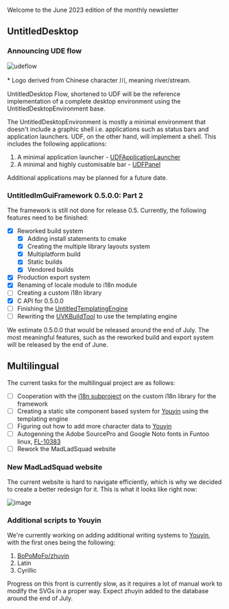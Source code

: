 Welcome to the June 2023 edition of the monthly newsletter

## UntitledDesktop
### Announcing UDE flow
![udeflow](https://github.com/MadLadSquad/MadLadSquadSite/assets/40400590/2ac900cd-e261-46cc-a426-692d38c87a6f)

\* Logo derived from Chinese character 川, meaning river/stream.

UntitledDesktop Flow, shortened to UDF will be the reference implementation of a complete desktop environment using the
UntitledDesktopEnvironment base.

The UntitledDesktopEnvironment is mostly a minimal environment that doesn't include a graphic shell i.e. applications such
as status bars and application launchers. UDF, on the other hand, will implement a shell.
This includes the following applications:

1. A minimal application launcher - [UDFApplicationLauncher](https://github.com/MadLadSquad/UDFApplicationLauncher)
2. A minimal and highly customisable bar - [UDFPanel](https://github.com/MadLadSquad/UDFPanel)

Additional applications may be planned for a future date.

### UntitledImGuiFramework 0.5.0.0: Part 2
The framework is still not done for release 0.5. Currently, the following features need to be finished:

- [x] Reworked build system
    - [x] Adding install statements to cmake
    - [x] Creating the multiple library layouts system
    - [x] Multiplatform build
    - [x] Static builds
    - [x] Vendored builds
- [x] Production export system
- [x] Renaming of locale module to i18n module
- [ ] Creating a custom i18n library
- [X] C API for 0.5.0.0
- [ ] Finishing the [UntitledTemplatingEngine](https://github.com/MadLadSquad/UntitledTemplatingEngine)
- [ ] Rewriting the [UVKBuildTool](https://github.com/MadLadSquad/UVKBuildTool) to use the templating engine

We estimate 0.5.0.0 that would be released around the end of July. The most meaningful features, such as the reworked build
and export system will be released by the end of June.

## Multilingual
The current tasks for the multilingual project are as follows:

- [ ] Cooperation with the [i18n subproject](https://madladsquad.com/untitled-desktop/subprojects/i18n) on the custom i18n
library for the framework
- [ ] Creating a static site component based system for [Youyin](https://youyin.madladsquad.com/) using the templating engine
- [ ] Figuring out how to add more character data to [Youyin](https://youyin.madladsquad.com/)
- [ ] Autogenning the Adobe SourcePro and Google Noto fonts in Funtoo linux, [FL-10383](https://bugs.funtoo.org/browse/FL-10383)
- [ ] Rework the MadLadSquad website

### New MadLadSquad website
The current website is hard to navigate efficiently, which is why we decided to create a better redesign for it. This
is what it looks like right now:

![image](https://github.com/MadLadSquad/MadLadSquadSite/assets/40400590/68af2eea-a2fa-484e-b273-38933629a633)

### Additional scripts to Youyin
We're currently working on adding additional writing systems to [Youyin](https://youyin.madladsquad.com/), with the first
ones being the following:

1. [BoPoMoFo/zhuyin](https://en.wikipedia.org/wiki/Bopomofo)
2. Latin
3. Cyrillic

Progress on this front is currently slow, as it requires a lot of manual work to modify the SVGs in a proper way. Expect zhuyin
added to the database around the end of July.
